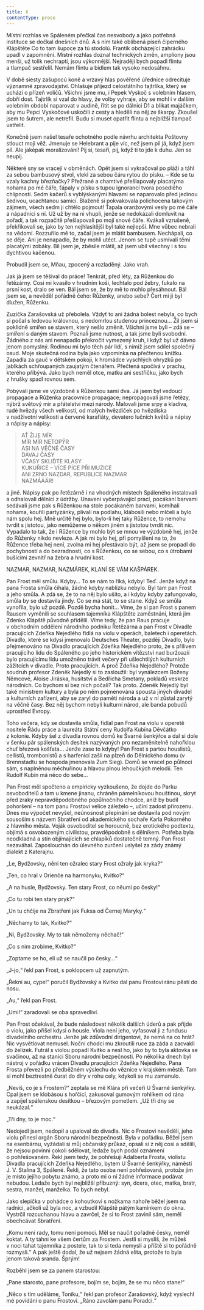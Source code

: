 ```yaml
---
title: X
contentType: prose
---
```


<section>

Místní rozhlas ve Spáleném přečkal čas nesvobody a jako potřebná instituce se dočkal dnešních dnů. A s ním také oblíbená píseň čiperného Klápštěte Co to tam šupoce za tú stodolú. Frantík obcházející zahrádku upadl v zapomnění. Místní rozhlas doznal technických změn, ampliony jsou menší, už tolik nechraptí, jsou výkonnější. Nejraději bych popadl flintu a tlampač sestřelil. Nemám flintu a bidlem tak vysoko nedosáhnu.

V době siesty zašupocú koně a vrzavý hlas pověřené úřednice odrecituje významné zpravodajství. Ohlašuje příjezd celostátního tajtrlíka, který se uchází o přízeň voličů. Všichni jsme mu, i Pepek Vyskoč s volebním hlasem, dobří dost. Tajtrlík si vzal do hlavy, že volby vyhraje, aby se mohl i v dalším volebním období naparovat v audině, řítit se po dálnici D1 a blikat majáčkem, aby mu Pepci Vyskočové uskočili z cesty a hleděli na něj ze škarpy. Zkoušel jsem to šutrem, ale netrefil. Budu si muset opatřit flintu a nejbližší tlampač ustřelit.

Konečně jsem našel tesaře ochotného podle návrhu architekta Poštovny stlouct moji věž. Jmenuje se Helebrant a pije víc, než jsem pil já, když jsem pil. Ale jaképak moralizování! Pij si, tesaři, pij, když ti to jde k duhu. Jen se neupij.

</section>

<section>

Některé sny se vracejí v obměnách. Opět jsem si vykračoval po pláži a táhl za sebou bambusový stvol, vlekl za sebou čáru rytou do písku. – Kde se tu vzaly kachny březňačky? Přežrané a chamtivé přešlapovaly placatýma nohama po mé čáře, ťápaly v písku s tupou ignorancí tvora posedlého chlípností. Sedm kačerů s vyblýskanými hlavami se naparovalo před jedinou šedivou, ucachtanou samicí. Blaženě si pokvakovala polichocena takovým zájmem, všech sedm ji chtělo pojmout! Ťapala oranžovými vesly po mé čáře a nápadníci s ní. Už už by na ni vhupli, jenže se nedokázali domluvit na pořadí, a tak rozpačitě přešlapovali po mojí snové čáře. Kvákali vzrušeně, překřikovali se, jako by ten nejhlasitější byl také nejlepší. Mne vůbec nebrali na vědomí. Rozzuřilo mě to, začal jsem je mlátit bambusem. Nechápali, co se děje. Ani je nenapadlo, že by mohli utéct. Jenom se tupě usmívali těmi placatými zobáky. Bil jsem je, zběsile mlátil, až jsem ubil všechny i s tou dychtivou kačenou.

Probudil jsem se, Mňau, zpocený a rozladěný. Jako vrah.

</section>

<section>

Jak já jsem se těšíval do práce! Tenkrát, před léty, za Růženkou do řetězárny. Cosi mi kvasilo v hrudním koši, lechtalo pod žebry, ťukalo na prsní kost, dralo se ven. Bál jsem se, že by mě to mohlo přesáhnout. Bál jsem se, a nevěděl pořádně čeho: Růženky, anebo sebe? Čert mi ji byl dlužen, Růženku.

Zuzička Zarašovská už přebolela. Vždyť to ani žádná bolest nebyla, co bych si počal s ledovou královnou, s nedomrlou studenou princeznou… Žil jsem si poklidně smířen se stavem, který nešlo změnit. Všichni jsme byli – zdá se – smíření s daným stavem. Poznali jsme nutnost, a tak jsme byli svobodni. Žádného z nás ani nenapadlo překročit vymezený kruh, i když byl už dávno jenom pomyslný. Rodinou mi bylo těch pár lidí, s nimiž jsem sdílel společný osud. Moje skutečná rodina byla jako vzpomínka na přečtenou knížku. Zapadla za gauč v dětském pokoji, k hromádce vyschlých ohryzků po jablkách schřoupaných zaujatým čtenářem. Přečtená spočívá v prachu, kterého přibývá. Jako bych neměl otce, matku ani sestřičku, jako bych z hrušky spadl rovnou sem.

Pobývali jsme ve výzdobně s Růženkou sami dva. Já jsem byl vedoucí propagace a Růženka pracovnice propagace; nepropagovali jsme řetězy, nýbrž světový mír a přátelství mezi národy. Malovali jsme srpy a kladiva, rudé hvězdy všech velikostí, od malých hvězdiček po hvězdiska v nadživotní velikosti a červené karafiáty, devatero lučních květů a nápisy a nápisy a nápisy:

</section>

<section>

> AŤ ŽIJE MÍR  
> MÍR MÍR NETOPÝR  
> ASI NA VĚČNÉ ČASY  
> DAVAJ ČASY  
> VČASY SKLIĎTE KLASY  
> KUKUŘICE – VÍCE PÍCE PŘI MUZICE  
> ANI ZRNO NAZDAR, REPUBLICE NAZMAR  
> NAZMÁÁÁR!

</section>

<section>

a jiné. Nápisy pak po řetězárně i na vhodných místech Spáleného instalovali a odhalovali dělníci z údržby. Unaveni vyčerpávající prací, pocákaní barvami sedávali jsme pak s Růženkou na stole pocákaném barvami, komíhali nohama, kouřili partyzánky, plivali na podlahu, klábosili nebo mlčeli a bylo nám spolu hej. Mně určitě hej bylo, bylo-li hej taky Růžence, to nemohu tvrdit s jistotou, jako nemůžeme o někom jiném s jistotou tvrdit nic. Vypadalo to tak, že i Růžence by mohlo být se mnou ve výzdobně hej, jenže do Růženky nikdo nevleze. A jak mi bylo hej, při pomyšlení na to, že Růžence třeba hej není, zvolna mi hej přestávalo být, až jsem se propadl do pochybností a do bezradnosti, co s Růženkou, co se sebou, co s útrobami bušícími zevnitř na žebra a hrudní kost.

NAZMAR, NAZMAR, NAZMÁREK, KLANÍ SE VÁM KAŠPÁREK.

</section>

<section>

Pan Frost měl smůlu. Kdyby… To se nám to říká, kdyby! Teď. Jenže když na pana Frosta smůla číhala, žádné kdyby nablízku nebylo. Byl tam pan Frost a jeho smůla. A zdá se, že to na něj bylo ušito, a i kdyby kdyby zafungovalo, smůla by se dostavila jindy. Co se má stát, to se stane. Když se smůla vynořila, bylo už pozdě. Pozdě bycha honit… Víme, že si pan Frost s panem Rausem vyměnili se souhlasem tajemníka Klápštěte zaměstnání, která jim Zdenko Klápště původně přidělil. Víme tedy, že pan Raus pracuje v obchodním oddělení národního podniku Řetězárna a pan Frost v Divadle pracujících Zdeňka Nejedlého fidlá na violu v operách, baletech i operetách. Divadlo, které se kdysi jmenovalo Deutsches Theater, později Divadlo, bylo přejmenováno na Divadlo pracujících Zdeňka Nejedlého proto, že s přílivem pracujícího lidu do Spáleného po jeho historickém vítězství nad buržoazií bylo pracujícímu lidu umožněno trávit večery při ušlechtilých kulturních zážitcích v divadle. Proto pracujících. A proč Zdeňka Nejedlého? Protože soudruh profesor Zdeněk Nejedlý si to zasloužil: byl vynálezcem Boženy Němcové, Aloise Jiráska, husitství a Bedřicha Smetany, pokladů veskrze národních. Co bychom si bez nich počali? Tak proto. Zdeněk Nejedlý byl také ministrem kultury a byla po něm pojmenována spousta jiných divadel a kulturních zařízení, aby se zaryl do paměti národa a už v ní zůstal zarytý na věčné časy. Bez něj bychom nebyli kulturní národ, ale banda pobudů uprostřed Evropy.

Toho večera, kdy se dostavila smůla, fidlal pan Frost na violu v operetě nositele Řádu práce a laureáta Státní ceny Rudolfa Kubína Děvčátko z kolonie. Kdyby šel z divadla rovnou domů ke Švarné šenkýřce a dal si dole v šenku pár spálenských desítek nazývaných pro nezaměnitelně nahořklou chuť březová košťata… Jenže zase to kdyby! Pan Frost s partou houslistů, cellistů, trombonistů a s harfenicí zašli na plzeň do Dělnického domu (v Brennstadtu se hospoda jmenovala Zum Sieg). Domů se vracel po půlnoci sám, s naplněnou měchuřinou a hlavou plnou lehoučkých melodií. Ten Rudolf Kubín má něco do sebe…

Pan Frost měl spočteno a empiricky vyzkoušeno, že dojde do Parku osvoboditelů a tam u kmene jinanu, chráněn pámelníkovou houštinou, skryt před zraky nepravděpodobného popůlnočního chodce, aniž by budil pohoršení – na tom panu Frostovi velice záleželo –, učiní zadost přirozenu. Dnes mu výpočet nevyšel, neúnosnost přepínání se dostavila pod novým sousoším s názvem Sbratření od akademického sochaře Karla Pokorného z hlavního města. Voják osvoboditel se horoucně, bez erotického podtextu, objímá s osvobozeným civilistou, pravděpodobně s dělníkem. Potřeba byla neodkladná a stín objímajících se chlapíků dostatečně temný. Pan Frost nezaváhal. Zaposlouchán do úlevného zurčení uslyšel za zády známý dialekt z Katerajnu.

„Le, Bydžovsky, něni ten ožralec stary Frost ožraly jak kryka?“

„Ten, co hral v Orienče na harmonyku, Kvitko?“

„A na husle, Bydžovsky. Ten stary Frost, co něumi po česky!“

„Co tu robi ten stary pryk?“

„Un tu chčije na Zbratřeni jak Fuksa od Černej Maryky.“

„Něchamy to tak, Kvitko?“

„Ni, Bydžovsky. My to tak němožemy něchač!“

„Co s nim zrobime, Kvitko?“

„Zoptame se ho, eli už se naučil po česky…“

„J-jo,“ řekl pan Frost, s poklopcem už zapnutým.

„Řekni au, cype!“ poručil Bydžovský a Kvitko dal panu Frostovi ránu pěstí do nosu.

„Au,“ řekl pan Frost.

„Umi!“ zaradovali se oba spravedliví.

Pan Frost očekával, že bude následovat několik dalších úderů a pak přijde o violu, jako přišel kdysi o housle. Viola není jeho, vyfasoval ji z fundusu divadelního orchestru. Jenže jak zdůvodní dirigentovi, že nemá na co hrát? Nic vysvětlovat nemusel. Noční chodci mu zkroutili ruce za záda a zacvakli do želízek. Futrál s violou popadl Kvitko a nesl ho, jako by to byla aktovka se svačinou, až na stanici Sboru národní bezpečnosti. Po několika dnech byl nástroj v pořádku vrácen Divadlu pracujících Zdeňka Nejedlého. Pana Frosta převezli po předběžném výslechu do věznice v krajském městě. Tam si mohl beztrestně čurat do díry v rohu cely, kdykoli se mu zamanulo.

</section>

<section>

„Nevíš, co je s Frostem?“ zeptala se mě Klára při večeři U Švarné šenkýřky. Cpal jsem se klobásou s hořčicí, zakusoval gumovým rohlíkem od rána a zapíjel spálenskou desítkou – březovým pometlem. „Už tři dny se neukázal.“

„Tři dny, to je moc.“

Nedojedl jsem, nedopil a upaloval do divadla. Nic o Frostovi nevěděli, jeho violu přinesl orgán Sboru národní bezpečnosti. Byla v pořádku. Běžel jsem na esenbárnu, vyžádali si můj občanský průkaz, opsali si z něj cosi a sdělili, že nejsou povinni cokoli sdělovat, ledaže bych podal oznámení o pohřešovaném. Řekl jsem tedy, že pohřešuji Adalberta Frosta, violistu Divadla pracujících Zdeňka Nejedlého, bytem U Švarné šenkýřky, náměstí J. V. Stalina 3, Spálené. Řekli, že tato osoba není pohřešovaná, protože jim je místo jejího pobytu známo, a proto mi o ní žádné informace podávat nebudou. Ledaže bych byl nejbližší příbuzný: syn, dcera, otec, matka, bratr, sestra, manžel, manželka. To bych nebyl.

Jako slepička v pohádce o kohoutkovi s nožkama nahoře běžel jsem na radnici, ačkoli už byla noc, a vzbudil Klápště pátým kamínkem do okna. Vystrčil rozcuchanou hlavu a zavrčel, že si to Frost zavinil sám, neměl obechcávat Sbratření.

„Komu není rady, tomu není pomoci. Měl se naučit pořádně česky, neměl koktat. A ty táhni ke všem čertům za Frostem. Jestli si myslíš, že můžeš v noci tahat tajemníka z postele, tak to si teda nemysli a příště si to pořádně rozmysli.“ A pak ještě dodal, že už nejsem žádná elita, protože to byla jenom taková sranda. Šprým!

Rozběhl jsem se za panem starostou:

„Pane starosto, pane profesore, bojím se, bojím, že se mu něco stane!“

„Něco s tím uděláme, Toníku,“ řekl pan profesor Zarašovský, když vyslechl mé povídání o panu Frostovi. „Ráno zavolám panu Poradci.“

</section>
